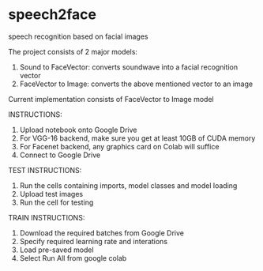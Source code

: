 # speech2face 

speech recognition based on facial images

The project consists of 2 major models:
1) Sound to FaceVector: converts soundwave into a facial recognition vector
2) FaceVector to Image: converts the above mentioned vector to an image

Current implementation consists of FaceVector to Image model

INSTRUCTIONS:

1) Upload notebook onto Google Drive
2) For VGG-16 backend, make sure you get at least 10GB of CUDA memory
3) For Facenet backend, any graphics card on Colab will suffice
4) Connect to Google Drive

TEST INSTRUCTIONS:

1) Run the cells containing imports, model classes and model loading
2) Upload test images
3) Run the cell for testing

TRAIN INSTRUCTIONS:

1) Download the required batches from Google Drive
2) Specify required learning rate and interations
3) Load pre-saved model
4) Select Run All from google colab


